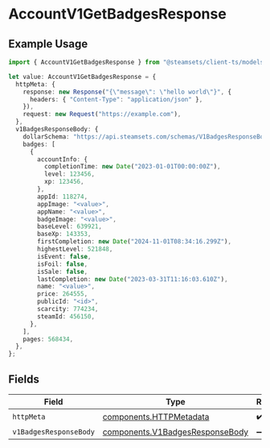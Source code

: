 # AccountV1GetBadgesResponse

## Example Usage

```typescript
import { AccountV1GetBadgesResponse } from "@steamsets/client-ts/models/operations";

let value: AccountV1GetBadgesResponse = {
  httpMeta: {
    response: new Response("{\"message\": \"hello world\"}", {
      headers: { "Content-Type": "application/json" },
    }),
    request: new Request("https://example.com"),
  },
  v1BadgesResponseBody: {
    dollarSchema: "https://api.steamsets.com/schemas/V1BadgesResponseBody.json",
    badges: [
      {
        accountInfo: {
          completionTime: new Date("2023-01-01T00:00:00Z"),
          level: 123456,
          xp: 123456,
        },
        appId: 118274,
        appImage: "<value>",
        appName: "<value>",
        badgeImage: "<value>",
        baseLevel: 639921,
        baseXp: 143353,
        firstCompletion: new Date("2024-11-01T08:34:16.299Z"),
        highestLevel: 521848,
        isEvent: false,
        isFoil: false,
        isSale: false,
        lastCompletion: new Date("2023-03-31T11:16:03.610Z"),
        name: "<value>",
        price: 264555,
        publicId: "<id>",
        scarcity: 774234,
        steamId: 456150,
      },
    ],
    pages: 568434,
  },
};
```

## Fields

| Field                                                                              | Type                                                                               | Required                                                                           | Description                                                                        |
| ---------------------------------------------------------------------------------- | ---------------------------------------------------------------------------------- | ---------------------------------------------------------------------------------- | ---------------------------------------------------------------------------------- |
| `httpMeta`                                                                         | [components.HTTPMetadata](../../models/components/httpmetadata.md)                 | :heavy_check_mark:                                                                 | N/A                                                                                |
| `v1BadgesResponseBody`                                                             | [components.V1BadgesResponseBody](../../models/components/v1badgesresponsebody.md) | :heavy_minus_sign:                                                                 | OK                                                                                 |